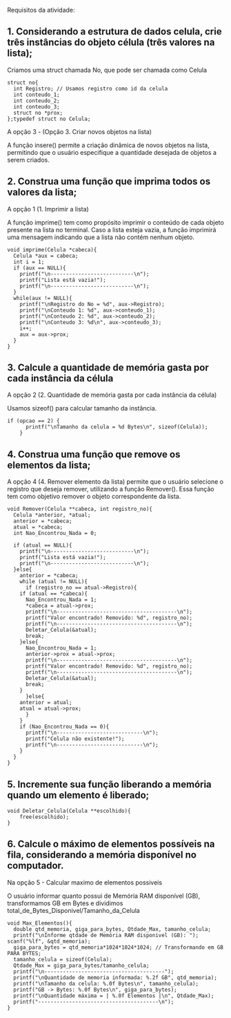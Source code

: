 Requisitos da atividade:

## 1. Considerando a estrutura de dados celula, crie três instâncias do objeto célula (três valores na lista); 

Criamos uma struct chamada No, que pode ser chamada como Celula
	
	struct no{
 	  int Registro; // Usamos registro como id da celula
	  int conteudo_1;
	  int conteudo_2;
	  int conteudo_3;
 	  struct no *prox;
	};typedef struct no Celula;
	
	
A opção 3 - (Opção 3. Criar novos objetos na lista) 

A função insere() permite a criação dinâmica de novos objetos na lista, permitindo que o usuário especifique a quantidade desejada de objetos a serem criados.

## 2. Construa uma função que imprima todos os valores da lista; 

A opção 1 (1. Imprimir a lista)

A função imprime() tem como propósito imprimir o conteúdo de cada objeto presente na lista no terminal. Caso a lista esteja vazia, a função imprimirá uma mensagem indicando que a lista não contém nenhum objeto.

	void imprime(Celula *cabeca){
	  Celula *aux = cabeca;
	  int i = 1;
	  if (aux == NULL){
	    printf("\n---------------------------\n");
	    printf("Lista está vazia!"); 
	    printf("\n---------------------------\n");
	  }
	  while(aux != NULL){
	    printf("\nRegistro do No = %d", aux->Registro);
	    printf("\nConteudo 1: %d", aux->conteudo_1);
	    printf("\nConteudo 2: %d", aux->conteudo_2);
	    printf("\nConteudo 3: %d\n", aux->conteudo_3);
	    i++;
	    aux = aux->prox;
	  }
	}

## 3. Calcule a quantidade de memória gasta por cada instância da célula 

A opção 2 (2. Quantidade de memória gasta por cada instância da célula)

Usamos sizeof() para calcular tamanho da instância.

	if (opcao == 2) {
	      printf("\nTamanho da celula = %d Bytes\n", sizeof(Celula));
	    }

## 4. Construa uma função que remove os elementos da lista;

A opção 4 (4. Remover elemento da lista) permite que o usuário selecione o registro que deseja remover, utilizando a função Remover(). 
Essa função tem como objetivo remover o objeto correspondente da lista.

	void Remover(Celula **cabeca, int registro_no){
	  Celula *anterior, *atual;
	  anterior = *cabeca;
	  atual = *cabeca;
	  int Nao_Encontrou_Nada = 0;

	  if (atual == NULL){
	    printf("\n---------------------------\n");
	    printf("Lista está vazia!"); 
	    printf("\n---------------------------\n");
	  }else{
	    anterior = *cabeca;
	    while (atual != NULL){
	      if (registro_no == atual->Registro){
		if (atual == *cabeca){
		  Nao_Encontrou_Nada = 1;
		  *cabeca = atual->prox;
		  printf("\n---------------------------------------\n");
		  printf("Valor encontrado! Removido: %d", registro_no); 
		  printf("\n---------------------------------------\n");
		  Deletar_Celula(&atual);
		  break;
		}else{
		  Nao_Encontrou_Nada = 1;
		  anterior->prox = atual->prox;
		  printf("\n---------------------------------------\n");
		  printf("Valor encontrado! Removido: %d", registro_no); 
		  printf("\n---------------------------------------\n");
		  Deletar_Celula(&atual);
		  break;
		}
	      }else{
		anterior = atual;
		atual = atual->prox;
	      }
	    }
	    if (Nao_Encontrou_Nada == 0){
	      printf("\n----------------------------\n");
	      printf("Celula não existente!");
	      printf("\n----------------------------\n");
	    }
	  }
	}

## 5. Incremente sua função liberando a memória quando um elemento é liberado;
	void Deletar_Celula(Celula **escolhido){
  		free(escolhido);
	}

## 6. Calcule o máximo de elementos possíveis na fila, considerando a memória disponível no computador.

Na opção 5 - Calcular maximo de elementos possiveis

O usuário informar quanto possui de Memória RAM disponível (GB), transformamos GB em Bytes e dividimos total_de_Bytes_Disponivel/Tamanho_da_Celula

	void Max_Elementos(){
	  double qtd_memoria, giga_para_bytes, Qtdade_Max, tamanho_celula;
	  printf("\nInforme qtdade de Memória RAM disponivel (GB): "); scanf("%lf", &qtd_memoria);
	  giga_para_bytes = qtd_memoria*1024*1024*1024; // Transformando em GB PARA BYTES;
	  tamanho_celula = sizeof(Celula);
	  Qtdade_Max = giga_para_bytes/tamanho_celula; 
	  printf("\n---------------------------------------");
	  printf("\nQuantidade de memoria informada: %.2f GB", qtd_memoria);
	  printf("\nTamanho da celula: %.0f Bytes\n", tamanho_celula);
	  printf("GB -> Bytes: %.0f Bytes\n", giga_para_bytes);
	  printf("\nQuantidade máxima = | %.0f Elementos |\n", Qtdade_Max);
	  printf("---------------------------------------\n");
	}
